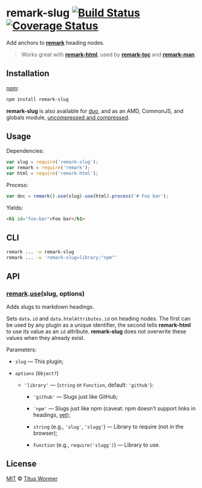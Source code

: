 # remark-slug [![Build Status](https://img.shields.io/travis/wooorm/remark-slug.svg)](https://travis-ci.org/wooorm/remark-slug) [![Coverage Status](https://img.shields.io/codecov/c/github/wooorm/remark-slug.svg)](https://codecov.io/github/wooorm/remark-slug)

Add anchors to [**remark**](https://github.com/wooorm/remark) heading nodes.

> Works great with [**remark-html**](https://github.com/wooorm/remark-html),
> used by [**remark-toc**](https://github.com/wooorm/remark-toc) and
> [**remark-man**](https://github.com/wooorm/remark-man).

## Installation

[npm](https://docs.npmjs.com/cli/install):

```bash
npm install remark-slug
```

**remark-slug** is also available for [duo](http://duojs.org/#getting-started),
and as an AMD, CommonJS, and globals module, [uncompressed and
compressed](https://github.com/wooorm/remark-slug/releases).

## Usage

Dependencies:

```javascript
var slug = require('remark-slug');
var remark = require('remark');
var html = require('remark-html');
```

Process:

```javascript
var doc = remark().use(slug).use(html).process('# Foo bar');
```

Yields:

```html
<h1 id="foo-bar">Foo bar</h1>
```

## CLI

```bash
remark ... -u remark-slug
remark ... -u 'remark-slug=library:"npm"'
```

## API

### [remark](https://github.com/wooorm/remark#api).[use](https://github.com/wooorm/remark#remarkuseplugin-options)(slug, options)

Adds slugs to markdown headings.

Sets `data.id` and `data.htmlAttributes.id` on heading nodes. The first can be
used by any plugin as a unique identifier, the second tells **remark-html** to
use its value as an `id` attribute. **remark-slug** does not overwrite these
values when they already exist.

Parameters:

*   `slug` — This plugin;

*   `options` (`Object?`)

    *   `'library'` — (`string` or `Function`, default: `'github'`):

        *   `'github'` — Slugs just like GitHub;

        *   `'npm'`
            — Slugs just like npm (caveat: npm doesn’t support links in
            headings, [yet](https://github.com/npm/marky-markdown/pull/38));

        *   `string` (e.g., `'slug'`, `'slugg'`)
            — Library to require (not in the browser);

        *   `Function` (e.g., `require('slugg')`)
            — Library to use.

## License

[MIT](LICENSE) © [Titus Wormer](http://wooorm.com)
